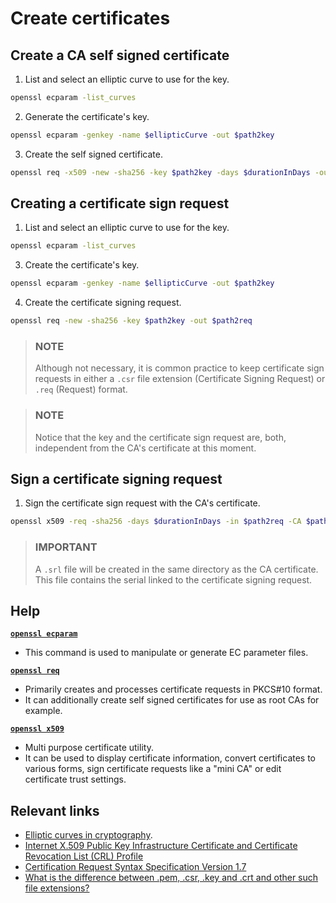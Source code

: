 Create certificates
===================

Create a CA self signed certificate
-----------------------------------
1. List and select an elliptic curve to use for the key.
```bash
openssl ecparam -list_curves
```

2. Generate the certificate's key.
```bash
openssl ecparam -genkey -name $ellipticCurve -out $path2key 
```

3. Create the self signed certificate.
```bash
openssl req -x509 -new -sha256 -key $path2key -days $durationInDays -out $path2certificate
```

Creating a certificate sign request
-----------------------------------
1. List and select an elliptic curve to use for the key.
```bash
openssl ecparam -list_curves
```
3. Create the certificate's key.
```bash
openssl ecparam -genkey -name $ellipticCurve -out $path2key
```

4. Create the certificate signing request.
```bash
openssl req -new -sha256 -key $path2key -out $path2req
```

> ### NOTE
> Although not necessary, it is common practice to keep certificate sign requests in either a  `.csr` file extension (Certificate Signing Request) or `.req` (Request) format.

> ### NOTE
> Notice that the key and the certificate sign request are, both, independent from the CA's certificate at this moment.

Sign a certificate signing request
----------------------------------
1. Sign the certificate sign request with the CA's certificate.
```bash
openssl x509 -req -sha256 -days $durationInDays -in $path2req -CA $path2caCer -CAkey $path2caKey -CAcreateserial -out $path2reqCer 
```

> ### IMPORTANT
> A `.srl` file will be created in the same directory as the CA certificate.
> This file contains the serial linked to the certificate signing request.

Help
----
[**`openssl ecparam`**](https://www.openssl.org/docs/man1.0.2/man1/ecparam.html)
+ This command is used to manipulate or generate EC parameter files.

[**`openssl req`**](https://www.openssl.org/docs/man1.0.2/man1/openssl-req.html)
+ Primarily creates and processes certificate requests in PKCS#10 format. 
+ It can additionally create self signed certificates for use as root CAs for example.

[**`openssl x509`**](https://www.openssl.org/docs/man1.0.2/man1/x509.html)
+ Multi purpose certificate utility. 
+ It can be used to display certificate information, convert certificates to various forms, sign certificate requests like a "mini CA" or edit certificate trust settings.

Relevant links
--------------
+ [Elliptic curves in cryptography](https://en.wikipedia.org/wiki/Elliptic_curve_cryptography).
+ [Internet X.509 Public Key Infrastructure Certificate and Certificate Revocation List (CRL) Profile](https://tools.ietf.org/html/rfc5280)
+ [Certification Request Syntax Specification Version 1.7](https://tools.ietf.org/html/rfc2986)
+ [What is the difference between .pem, .csr, .key and .crt and other such file extensions?](https://crypto.stackexchange.com/questions/43697/what-is-the-difference-between-pem-csr-key-and-crt-and-other-such-file-ext)

